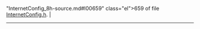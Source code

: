 "InternetConfig_8h-source.md#l00659" class="el">659</a> of file <a href="InternetConfig_8h-source.md" class="el">InternetConfig.h</a>. |

------------------------------------------------------------------------

